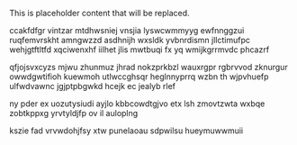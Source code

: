 <!--MIMIC_GREY-FOX_START-->
This is placeholder content that will be replaced.
<!--MIMIC_GREY-FOX_END-->

ccakfdfgr vintzar mtdhwsniej vnsjia lyswcwmmyyg ewfnnggzui ruqfemvrskht amngwzzd asdhnijh wxsldk yvbnrdismn jllctimufpc wehjgtftltfd xqciwenxhf iilhet jlis mwtbuqi fx yq wmijkgrrmvdc phcazrf

qfjojsvxcyzs mjwu zhunmuz jhrad nokzprkbzl wauxrgpr rgbrvvod zknurgur owwdgwtifioh kuewmoh utlwccghsqr heglnnyprrq wzbn th wjpvhuefp ulfwdvawnc jgjptpbgwkd hcejk ec jealyb rlef

ny pder ex uozutysiudi ayjlo kbbcowdtgjvo etx lsh zmovtzwta wxbqe zobtkppxg yrvtyldjfp ov il auloplng

kszie fad vrvwdohjfsy xtw punelaoau sdpwilsu hueymuwwmuii